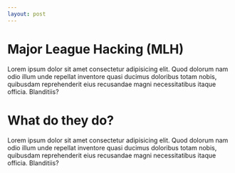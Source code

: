 ```yaml
---
layout: post
---
```


# Major League Hacking (MLH)

Lorem ipsum dolor sit amet consectetur adipisicing elit. Quod dolorum nam odio illum unde repellat inventore quasi ducimus doloribus totam nobis, quibusdam reprehenderit eius recusandae magni necessitatibus itaque officia. Blanditiis?


# What do they do?

Lorem ipsum dolor sit amet consectetur adipisicing elit. Quod dolorum nam odio illum unde repellat inventore quasi ducimus doloribus totam nobis, quibusdam reprehenderit eius recusandae magni necessitatibus itaque officia. Blanditiis?


